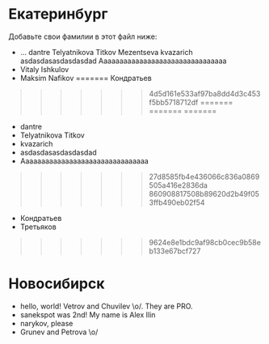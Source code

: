 Екатеринбург
===
Добавьте свои фамилии в этот файл ниже: 

* ...
dantre
Telyatnikova Titkov
Mezentseva
kvazarich
asdasdasasdasdasdad
Aaaaaaaaaaaaaaaaaaaaaaaaaaaaaaaa
* Vitaly Ishkulov
* Maksim Nafikov
=======
Кондратьев
>>>>>>> 4d5d161e533af97ba8dd4d3c453f5bb5718712df
=======
=======
=======
* dantre
* Telyatnikova Titkov
* kvazarich
* asdasdasasdasdasdad
* Aaaaaaaaaaaaaaaaaaaaaaaaaaaaaaaa
>>>>>>> 27d8585fb4e436066c836a0869505a416e2836da
>>>>>>> 860908817508b89620d2b49f053ffb490eb02f54
* Кондратьев
* Третьяков
>>>>>>> 9624e8e1bdc9af98cb0cec9b58eb133e67bcf727

Новосибирск
=====

* hello, world! Vetrov and Chuvilev \o/. They are PRO.
* sanekspot was 2nd! My name is Alex Ilin
* narykov, please 
* Grunev and Petrova \o/

